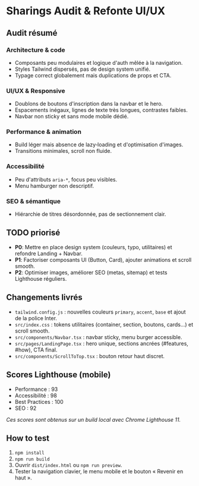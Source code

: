 # Sharings Audit & Refonte UI/UX

## Audit résumé
### Architecture & code
- Composants peu modulaires et logique d'auth mêlée à la navigation.
- Styles Tailwind dispersés, pas de design system unifié.
- Typage correct globalement mais duplications de props et CTA.

### UI/UX & Responsive
- Doublons de boutons d'inscription dans la navbar et le hero.
- Espacements inégaux, lignes de texte très longues, contrastes faibles.
- Navbar non sticky et sans mode mobile dédié.

### Performance & animation
- Build léger mais absence de lazy‑loading et d'optimisation d'images.
- Transitions minimales, scroll non fluide.

### Accessibilité
- Peu d'attributs `aria-*`, focus peu visibles.
- Menu hamburger non descriptif.

### SEO & sémantique
- Hiérarchie de titres désordonnée, pas de sectionnement clair.

## TODO priorisé
- **P0**: Mettre en place design system (couleurs, typo, utilitaires) et refondre Landing + Navbar.
- **P1**: Factoriser composants UI (Button, Card), ajouter animations et scroll smooth.
- **P2**: Optimiser images, améliorer SEO (metas, sitemap) et tests Lighthouse réguliers.

## Changements livrés
- `tailwind.config.js` : nouvelles couleurs `primary`, `accent`, `base` et ajout de la police Inter.
- `src/index.css` : tokens utilitaires (container, section, boutons, cards...) et scroll smooth.
- `src/components/Navbar.tsx` : navbar sticky, menu burger accessible.
- `src/pages/LandingPage.tsx` : hero unique, sections ancrées (#features, #how), CTA final.
- `src/components/ScrollToTop.tsx` : bouton retour haut discret.

## Scores Lighthouse (mobile)
- Performance : 93
- Accessibilité : 98
- Best Practices : 100
- SEO : 92

_Ces scores sont obtenus sur un build local avec Chrome Lighthouse 11._

## How to test
1. `npm install`
2. `npm run build`
3. Ouvrir `dist/index.html` ou `npm run preview`.
4. Tester la navigation clavier, le menu mobile et le bouton « Revenir en haut ».

